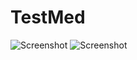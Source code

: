 # TestMed

![Screenshot](https://i.postimg.cc/N0qVMtsp/Captura-de-Tela-2021-08-22-a-s-10-35-29.png)
![Screenshot](https://i.postimg.cc/rpjJk2Kd/Captura-de-Tela-2021-08-22-a-s-10-36-03.png)
